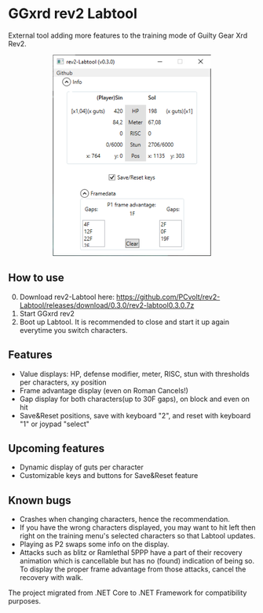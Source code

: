 # GGxrd rev2 Labtool
External tool adding more features to the training mode of Guilty Gear Xrd Rev2.
<p align="center">
<img src="images/Labtool030.png" height="410">
</p>

## How to use
0. Download rev2-Labtool here: https://github.com/PCvolt/rev2-Labtool/releases/download/0.3.0/rev2-labtool0.3.0.7z
1. Start GGxrd rev2
2. Boot up Labtool. It is recommended to close and start it up again everytime you switch characters.

## Features
- Value displays: HP, defense modifier, meter, RISC, stun with thresholds per characters, xy position
- Frame advantage display (even on Roman Cancels!)
- Gap display for both characters(up to 30F gaps), on block and even on hit
- Save&Reset positions, save with keyboard "2", and reset with keyboard "1" or joypad "select"

## Upcoming features
- Dynamic display of guts per character
- Customizable keys and buttons for Save&Reset feature

## Known bugs
- Crashes when changing characters, hence the recommendation.
- If you have the wrong characters displayed, you may want to hit left then right on the training menu's selected characters so that Labtool updates.
- Playing as P2 swaps some info on the display.
- Attacks such as blitz or Ramlethal 5PPP have a part of their recovery animation which is cancellable but has no (found) indication of being so. To display the proper frame advantage from those attacks, cancel the recovery with walk.

The project migrated from .NET Core to .NET Framework for compatibility purposes. 
